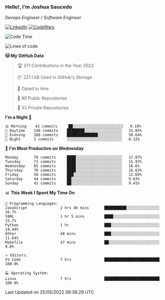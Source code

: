 ### Hello!, I'm Joshua Saucedo
*Devops Engineer / Software Engineer*  

[![LinkedIn](https://img.shields.io/badge/LinkedIn-0073b1?logo=linkedin&style=flat-square&logoColor=white)](https://www.linkedin.com/in/joshua-nathanael-saucedo-uriarte-bb0336169/)
[![CodeWars](https://www.codewars.com/users/joshuansu0897/badges/micro)](https://www.codewars.com/users/joshuansu0897)

<!--START_SECTION:waka-->
![Code Time](http://img.shields.io/badge/Code%20Time-0%20secs-blue)

![Lines of code](https://img.shields.io/badge/From%20Hello%20World%20I%27ve%20Written-2%20Million%20lines%20of%20code-blue)

**🐱 My GitHub Data** 

> 🏆 371 Contributions in the Year 2022
 > 
> 📦 221.1 kB Used in GitHub's Storage 
 > 
> 💼 Opted to Hire
 > 
> 📜 80 Public Repositories 
 > 
> 🔑 33 Private Repositories  
 > 
**I'm a Night 🦉** 

```text
🌞 Morning    42 commits     ██░░░░░░░░░░░░░░░░░░░░░░░   9.19% 
🌆 Daytime    146 commits    ████████░░░░░░░░░░░░░░░░░   31.95% 
🌃 Evening    268 commits    ██████████████░░░░░░░░░░░   58.64% 
🌙 Night      1 commits      ░░░░░░░░░░░░░░░░░░░░░░░░░   0.22%

```
📅 **I'm Most Productive on Wednesday** 

```text
Monday       78 commits     ████░░░░░░░░░░░░░░░░░░░░░   17.07% 
Tuesday      73 commits     ████░░░░░░░░░░░░░░░░░░░░░   15.97% 
Wednesday    85 commits     ████░░░░░░░░░░░░░░░░░░░░░   18.6% 
Thursday     76 commits     ████░░░░░░░░░░░░░░░░░░░░░   16.63% 
Friday       58 commits     ███░░░░░░░░░░░░░░░░░░░░░░   12.69% 
Saturday     44 commits     ██░░░░░░░░░░░░░░░░░░░░░░░   9.63% 
Sunday       43 commits     ██░░░░░░░░░░░░░░░░░░░░░░░   9.41%

```


📊 **This Week I Spent My Time On** 

```text
💬 Programming Languages: 
JavaScript               2 hrs 46 mins       ██████████░░░░░░░░░░░░░░░   39.7% 
YAML                     1 hr 5 mins         ████░░░░░░░░░░░░░░░░░░░░░   15.7% 
Python                   1 hr                ███░░░░░░░░░░░░░░░░░░░░░░   14.44% 
Other                    48 mins             ███░░░░░░░░░░░░░░░░░░░░░░   11.64% 
Makefile                 37 mins             ██░░░░░░░░░░░░░░░░░░░░░░░   9.0%

🔥 Editors: 
VS Code                  7 hrs               █████████████████████████   100.0%

💻 Operating System: 
Linux                    7 hrs               █████████████████████████   100.0%

```


 Last Updated on 25/05/2022 08:38:29 UTC
<!--END_SECTION:waka-->
